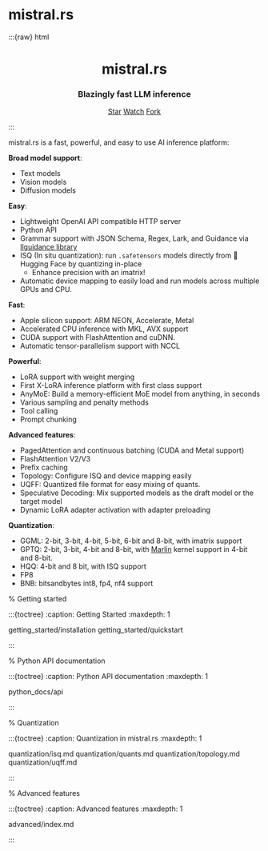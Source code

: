 # mistral.rs

:::{raw} html
<h1 style="text-align:center">
<strong>mistral.rs
</strong>
</h1>

<h3 style="text-align:center">
<strong>Blazingly fast LLM inference
</strong>
</h3>

<p style="text-align:center">
<script async defer src="https://buttons.github.io/buttons.js"></script>
<a class="github-button" href="https://github.com/EricLBuehler/mistral.rs" data-show-count="true" data-size="large" aria-label="Star">Star</a>
<a class="github-button" href="https://github.com/EricLBuehler/mistral.rs/subscription" data-icon="octicon-eye" data-size="large" aria-label="Watch">Watch</a>
<a class="github-button" href="https://github.com/EricLBuehler/mistral.rs/fork" data-icon="octicon-repo-forked" data-size="large" aria-label="Fork">Fork</a>
</p>
:::

mistral.rs is a fast, powerful, and easy to use AI inference platform:

**Broad model support**:
- Text models
- Vision models
- Diffusion models

**Easy**:
- Lightweight OpenAI API compatible HTTP server
- Python API
- Grammar support with JSON Schema, Regex, Lark, and Guidance via [llguidance library](https://github.com/microsoft/llguidance)
- ISQ (In situ quantization): run `.safetensors` models directly from 🤗 Hugging Face by quantizing in-place
    - Enhance precision with an imatrix!
- Automatic device mapping to easily load and run models across multiple GPUs and CPU.

**Fast**:
- Apple silicon support: ARM NEON, Accelerate, Metal
- Accelerated CPU inference with MKL, AVX support
- CUDA support with FlashAttention and cuDNN.
- Automatic tensor-parallelism support with NCCL

**Powerful**:
- LoRA support with weight merging
- First X-LoRA inference platform with first class support
- AnyMoE: Build a memory-efficient MoE model from anything, in seconds
- Various sampling and penalty methods
- Tool calling
- Prompt chunking

**Advanced features**:
- PagedAttention and continuous batching (CUDA and Metal support)
- FlashAttention V2/V3
- Prefix caching
- Topology: Configure ISQ and device mapping easily
- UQFF: Quantized file format for easy mixing of quants.
- Speculative Decoding: Mix supported models as the draft model or the target model
- Dynamic LoRA adapter activation with adapter preloading

**Quantization**:
- GGML: 2-bit, 3-bit, 4-bit, 5-bit, 6-bit and 8-bit, with imatrix support
- GPTQ: 2-bit, 3-bit, 4-bit and 8-bit, with [Marlin](https://github.com/IST-DASLab/marlin) kernel support in 4-bit and 8-bit.
- HQQ: 4-bit and 8 bit, with ISQ support
- FP8
- BNB: bitsandbytes int8, fp4, nf4 support

% Getting started

:::{toctree}
:caption: Getting Started
:maxdepth: 1

getting_started/installation
getting_started/quickstart

:::

% Python API documentation

:::{toctree}
:caption: Python API documentation
:maxdepth: 1

python_docs/api

:::

% Quantization

:::{toctree}
:caption: Quantization in mistral.rs
:maxdepth: 1

quantization/isq.md
quantization/quants.md
quantization/topology.md
quantization/uqff.md

:::

% Advanced features

:::{toctree}
:caption: Advanced features
:maxdepth: 1

advanced/index.md

:::
